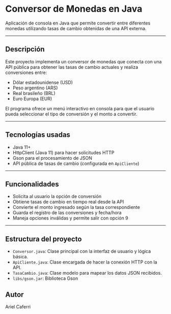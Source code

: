 # Conversor de Monedas en Java

Aplicación de consola en Java que permite convertir entre diferentes monedas utilizando tasas de cambio obtenidas de una API externa.

---

## Descripción

Este proyecto implementa un conversor de monedas que conecta con una API pública para obtener las tasas de cambio actuales y realiza conversiones entre:

- Dólar estadounidense (USD)
- Peso argentino (ARS)
- Real brasileño (BRL)
- Euro Europa  (EUR)
  

El programa ofrece un menú interactivo en consola para que el usuario pueda seleccionar el tipo de conversión y el monto a convertir.

---

## Tecnologías usadas

- Java 11+
- HttpClient (Java 11) para hacer solicitudes HTTP
- Gson para el procesamiento de JSON
- API pública de tasas de cambio (configurada en `ApiCliente`)

---

## Funcionalidades

- Solicita al usuario la opción de conversión
- Obtiene tasas de cambio en tiempo real desde la API
- Convierte el monto ingresado según la tasa correspondiente
- Guarda el registro de las conversiones y fecha/hora
- Maneja opciones inválidas y permite salir con opción 9
  

---


## Estructura del proyecto

- `Conversor.java`: Clase principal con la interfaz de usuario y lógica básica.
- `ApiCliente.java`: Clase encargada de hacer la conexión HTTP con la API.
- `TasaCambio.java`: Clase modelo para mapear los datos JSON recibidos.
- `libs/gson.jar`: Biblioteca Gson 

## Autor
Ariel Caferri
